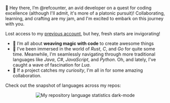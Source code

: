👋 Hey there, I’m @refcounter, an avid developer on a quest for coding excellence (although I'll admit, it's more of a platonic pursuit)! Collaborating, learning, and crafting are my jam, and I'm excited to embark on this journey with you.

Lost access to my [previous account](https://github.com/uv0id), but hey, fresh starts are invigorating!

- 👀 I’m all about **weaving magic with code** to create awesome things
- 🌱 I’ve been immersed in the world of *Rust*, *C*, and *Go* for quite some time. Meanwhile, I'm seamlessly navigating through more traditional languages like *Java*, *C#*, *JavaScript*, and *Python*. Oh, and lately, I've caught a wave of fascination for *Lua*.
- 💞️ If a project catches my *curiosity*, I'm all in for some amazing collaboration.

Check out the snapshot of languages across my repos:

<p align="center">
  <img alt="My repository language statistics dark-mode" 
    src="https://github-readme-stats.vercel.app/api/top-langs/?username=refcounter&theme=nightowl&layout=compact#gh-dark-mode-only" />
</p>
